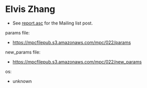# Elvis Zhang
* See [report.asc](./report.asc) for the Mailing list post.

params file:
* https://mpcfilepub.s3.amazonaws.com/mpc/022/params

new_params file:
* https://mpcfilepub.s3.amazonaws.com/mpc/022/new_params

os: 
* unknown
